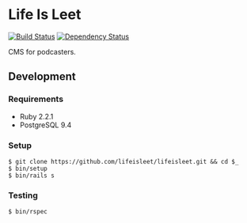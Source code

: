 # Life Is Leet

[![Build Status](http://img.shields.io/travis/lifeisleet/lifeisleet.svg?style=flat)](https://travis-ci.org/lifeisleet/lifeisleet)
[![Dependency Status](http://img.shields.io/gemnasium/lifeisleet/lifeisleet.svg?style=flat)](https://gemnasium.com/lifeisleet/lifeisleet)

CMS for podcasters.

## Development

### Requirements

  * Ruby 2.2.1
  * PostgreSQL 9.4

### Setup

    $ git clone https://github.com/lifeisleet/lifeisleet.git && cd $_
    $ bin/setup
    $ bin/rails s

### Testing

    $ bin/rspec
